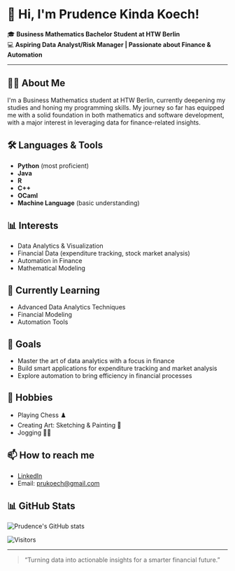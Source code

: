 # 👋 Hi, I'm Prudence Kinda Koech!

🎓 **Business Mathematics Bachelor Student at HTW Berlin**  
💻 **Aspiring Data Analyst/Risk Manager | Passionate about Finance & Automation**

---

## 👩‍💻 About Me

I'm a Business Mathematics student at HTW Berlin, currently deepening my studies and honing my programming skills. My journey so far has equipped me with a solid foundation in both mathematics and software development, with a major interest in leveraging data for finance-related insights.

## 🛠️ Languages & Tools

- **Python** (most proficient)
- **Java**
- **R**
- **C++**
- **OCaml**
- **Machine Language** (basic understanding)

## 📊 Interests

- Data Analytics & Visualization  
- Financial Data (expenditure tracking, stock market analysis)
- Automation in Finance  
- Mathematical Modeling

## 🌱 Currently Learning

- Advanced Data Analytics Techniques
- Financial Modeling
- Automation Tools

## 🚀 Goals

- Master the art of data analytics with a focus in finance
- Build smart applications for expenditure tracking and market analysis
- Explore automation to bring efficiency in financial processes

## 🎨 Hobbies

- Playing Chess ♟️
- Creating Art: Sketching & Painting 🎨
- Jogging 🏃‍♀️

## 📫 How to reach me

- [LinkedIn](https://linkedin.com/in/prudence-kinda-koech-972631211)
- Email: prukoech@gmail.com

## 📊 GitHub Stats

![Prudence's GitHub stats](https://github-readme-stats.vercel.app/api?username=prukoech&show_icons=true&theme=tokyonight)

![Visitors](https://shields.io/badge/visitors-🔢%20dynamic-grey?style=for-the-badge&logo=github)


---

> “Turning data into actionable insights for a smarter financial future.”

<!--
**prukoech/prukoech** is a ✨ _special_ ✨ repository because its `README.md` (this file) appears on your GitHub profile.

Here are some ideas to get you started:

- 🔭 I’m currently working on ...
- 🌱 I’m currently learning ...
- 👯 I’m looking to collaborate on ...
- 🤔 I’m looking for help with ...
- 💬 Ask me about ...
- 📫 How to reach me: ...
- 😄 Pronouns: ...
- ⚡ Fun fact: ...
-->

